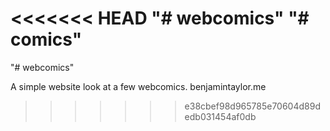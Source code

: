 <<<<<<< HEAD
"# webcomics" "# comics"
=======
"# webcomics" 

A simple website look at a few webcomics.
benjamintaylor.me
>>>>>>> e38cbef98d965785e70604d89dedb031454af0db

